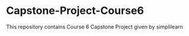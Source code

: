 # Capstone-Project-Course6
This repository contains Course 6 Capstone Project given by simplilearn 
